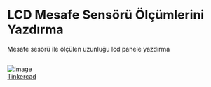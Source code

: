 # LCD Mesafe Sensörü Ölçümlerini Yazdırma
Mesafe sesörü ile ölçülen uzunluğu lcd panele yazdırma
##
![image](https://user-images.githubusercontent.com/74679830/151695683-cbad06d2-40b9-4942-8968-221307886c0f.png) <BR>
[Tinkercad](https://www.tinkercad.com/things/4MW954Lf5wE) 

